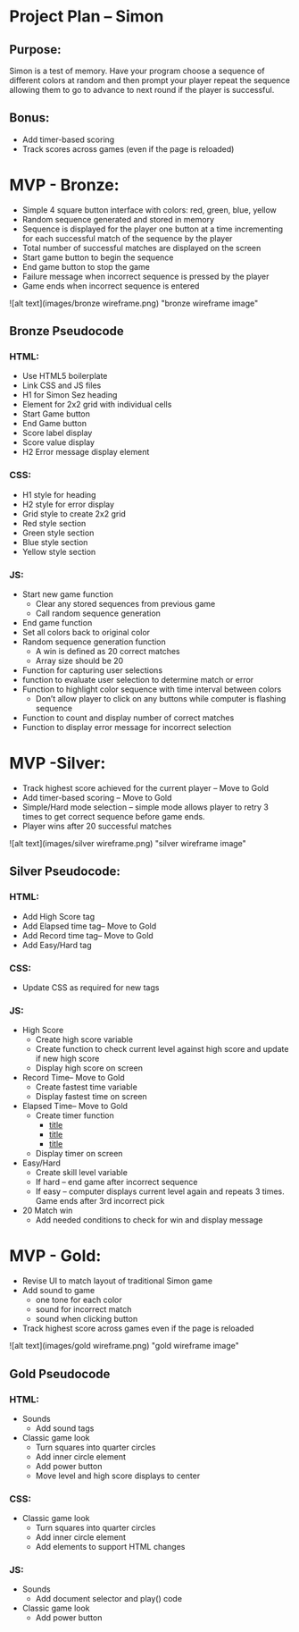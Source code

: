 # Project Plan – Simon

## Purpose:

Simon is a test of memory. Have your program choose a sequence of different colors at random and then prompt your player repeat the sequence allowing them to go to advance to next round if the player is successful.

## Bonus:

- Add timer-based scoring
- Track scores across games (even if the page is reloaded)

# MVP - Bronze:

- Simple 4 square button interface with colors: red, green, blue, yellow
- Random sequence generated and stored in memory
- Sequence is displayed for the player one button at a time incrementing for each successful match of the sequence by the player
- Total number of successful matches are displayed on the screen
- Start game button to begin the sequence
- End game button to stop the game
- Failure message when incorrect sequence is pressed by the player
- Game ends when incorrect sequence is entered

![alt text](images/bronze wireframe.png) "bronze wireframe image"

## Bronze Pseudocode

### HTML:

- Use HTML5 boilerplate
- Link CSS and JS files
- H1 for Simon Sez heading
- Element for 2x2 grid with individual cells
- Start Game button
- End Game button
- Score label display
- Score value display
- H2 Error message display element

### CSS:

- H1 style for heading
- H2 style for error display
- Grid style to create 2x2 grid
- Red style section
- Green style section
- Blue style section
- Yellow style section

### JS:

- Start new game function
  - Clear any stored sequences from previous game
  - Call random sequence generation
- End game function
- Set all colors back to original color
- Random sequence generation function
  - A win is defined as 20 correct matches
  - Array size should be 20
- Function for capturing user selections
- function to evaluate user selection to determine match or error
- Function to highlight color sequence with time interval between colors
  - Don’t allow player to click on any buttons while computer is flashing sequence
- Function to count and display number of correct matches
- Function to display error message for incorrect selection

# MVP -Silver:

- Track highest score achieved for the current player – Move to Gold
- Add timer-based scoring – Move to Gold
- Simple/Hard mode selection – simple mode allows player to retry 3 times to get correct sequence before game ends.
- Player wins after 20 successful matches

![alt text](images/silver wireframe.png) "silver wireframe image"

## Silver Pseudocode:

### HTML:

- Add High Score tag
- Add Elapsed time tag– Move to Gold
- Add Record time tag– Move to Gold
- Add Easy/Hard tag

### CSS:

- Update CSS as required for new tags

### JS:

- High Score
  - Create high score variable
  - Create function to check current level against high score and update if new high score
  - Display high score on screen
- Record Time– Move to Gold
  - Create fastest time variable
  - Display fastest time on screen
- Elapsed Time– Move to Gold
  - Create timer function
    - [title](https://www.ostraining.com/blog/coding/stopwatch/)
    - [title](https://stackoverflow.com/questions/20318822/how-to-create-a-stopwatch-using-javascript)
    - [title](https://jsfiddle.net/Daniel_Hug/pvk6p/)
  - Display timer on screen
- Easy/Hard
  - Create skill level variable
  - If hard – end game after incorrect sequence
  - If easy – computer displays current level again and repeats 3 times. Game ends after 3rd incorrect pick
- 20 Match win
  - Add needed conditions to check for win and display message

# MVP - Gold:

- Revise UI to match layout of traditional Simon game
- Add sound to game
  - one tone for each color
  - sound for incorrect match
  - sound when clicking button
- Track highest score across games even if the page is reloaded

![alt text](images/gold wireframe.png) "gold wireframe image"

## Gold Pseudocode

### HTML:

- Sounds
  - Add sound tags
- Classic game look
  - Turn squares into quarter circles
  - Add inner circle element
  - Add power button
  - Move level and high score displays to center

### CSS:

- Classic game look
  - Turn squares into quarter circles
  - Add inner circle element
  - Add elements to support HTML changes

### JS:

- Sounds
  - Add document selector and play() code
- Classic game look
  - Add power button
